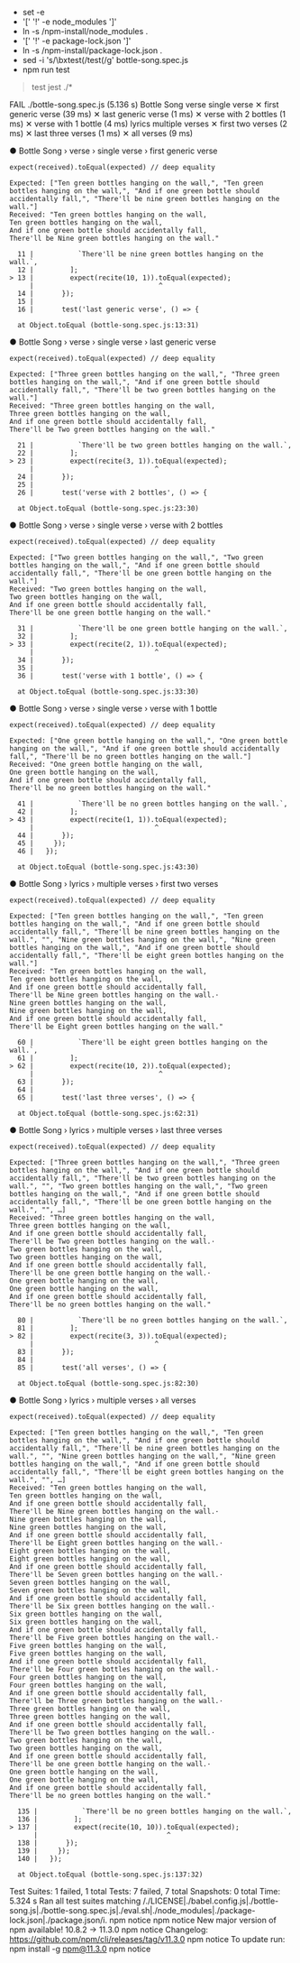 + set -e
+ '[' '!' -e node_modules ']'
+ ln -s /npm-install/node_modules .
+ '[' '!' -e package-lock.json ']'
+ ln -s /npm-install/package-lock.json .
+ sed -i 's/\bxtest(/test(/g' bottle-song.spec.js
+ npm run test

> test
> jest ./*

FAIL ./bottle-song.spec.js (5.136 s)
  Bottle Song
    verse
      single verse
        ✕ first generic verse (39 ms)
        ✕ last generic verse (1 ms)
        ✕ verse with 2 bottles (1 ms)
        ✕ verse with 1 bottle (4 ms)
    lyrics
      multiple verses
        ✕ first two verses (2 ms)
        ✕ last three verses (1 ms)
        ✕ all verses (9 ms)

  ● Bottle Song › verse › single verse › first generic verse

    expect(received).toEqual(expected) // deep equality

    Expected: ["Ten green bottles hanging on the wall,", "Ten green bottles hanging on the wall,", "And if one green bottle should accidentally fall,", "There'll be nine green bottles hanging on the wall."]
    Received: "Ten green bottles hanging on the wall,
    Ten green bottles hanging on the wall,
    And if one green bottle should accidentally fall,
    There'll be Nine green bottles hanging on the wall."

      11 |           `There'll be nine green bottles hanging on the wall.`,
      12 |         ];
    > 13 |         expect(recite(10, 1)).toEqual(expected);
         |                               ^
      14 |       });
      15 |
      16 |       test('last generic verse', () => {

      at Object.toEqual (bottle-song.spec.js:13:31)

  ● Bottle Song › verse › single verse › last generic verse

    expect(received).toEqual(expected) // deep equality

    Expected: ["Three green bottles hanging on the wall,", "Three green bottles hanging on the wall,", "And if one green bottle should accidentally fall,", "There'll be two green bottles hanging on the wall."]
    Received: "Three green bottles hanging on the wall,
    Three green bottles hanging on the wall,
    And if one green bottle should accidentally fall,
    There'll be Two green bottles hanging on the wall."

      21 |           `There'll be two green bottles hanging on the wall.`,
      22 |         ];
    > 23 |         expect(recite(3, 1)).toEqual(expected);
         |                              ^
      24 |       });
      25 |
      26 |       test('verse with 2 bottles', () => {

      at Object.toEqual (bottle-song.spec.js:23:30)

  ● Bottle Song › verse › single verse › verse with 2 bottles

    expect(received).toEqual(expected) // deep equality

    Expected: ["Two green bottles hanging on the wall,", "Two green bottles hanging on the wall,", "And if one green bottle should accidentally fall,", "There'll be one green bottle hanging on the wall."]
    Received: "Two green bottles hanging on the wall,
    Two green bottles hanging on the wall,
    And if one green bottle should accidentally fall,
    There'll be one green bottle hanging on the wall."

      31 |           `There'll be one green bottle hanging on the wall.`,
      32 |         ];
    > 33 |         expect(recite(2, 1)).toEqual(expected);
         |                              ^
      34 |       });
      35 |
      36 |       test('verse with 1 bottle', () => {

      at Object.toEqual (bottle-song.spec.js:33:30)

  ● Bottle Song › verse › single verse › verse with 1 bottle

    expect(received).toEqual(expected) // deep equality

    Expected: ["One green bottle hanging on the wall,", "One green bottle hanging on the wall,", "And if one green bottle should accidentally fall,", "There'll be no green bottles hanging on the wall."]
    Received: "One green bottle hanging on the wall,
    One green bottle hanging on the wall,
    And if one green bottle should accidentally fall,
    There'll be no green bottles hanging on the wall."

      41 |           `There'll be no green bottles hanging on the wall.`,
      42 |         ];
    > 43 |         expect(recite(1, 1)).toEqual(expected);
         |                              ^
      44 |       });
      45 |     });
      46 |   });

      at Object.toEqual (bottle-song.spec.js:43:30)

  ● Bottle Song › lyrics › multiple verses › first two verses

    expect(received).toEqual(expected) // deep equality

    Expected: ["Ten green bottles hanging on the wall,", "Ten green bottles hanging on the wall,", "And if one green bottle should accidentally fall,", "There'll be nine green bottles hanging on the wall.", "", "Nine green bottles hanging on the wall,", "Nine green bottles hanging on the wall,", "And if one green bottle should accidentally fall,", "There'll be eight green bottles hanging on the wall."]
    Received: "Ten green bottles hanging on the wall,
    Ten green bottles hanging on the wall,
    And if one green bottle should accidentally fall,
    There'll be Nine green bottles hanging on the wall.·
    Nine green bottles hanging on the wall,
    Nine green bottles hanging on the wall,
    And if one green bottle should accidentally fall,
    There'll be Eight green bottles hanging on the wall."

      60 |           `There'll be eight green bottles hanging on the wall.`,
      61 |         ];
    > 62 |         expect(recite(10, 2)).toEqual(expected);
         |                               ^
      63 |       });
      64 |
      65 |       test('last three verses', () => {

      at Object.toEqual (bottle-song.spec.js:62:31)

  ● Bottle Song › lyrics › multiple verses › last three verses

    expect(received).toEqual(expected) // deep equality

    Expected: ["Three green bottles hanging on the wall,", "Three green bottles hanging on the wall,", "And if one green bottle should accidentally fall,", "There'll be two green bottles hanging on the wall.", "", "Two green bottles hanging on the wall,", "Two green bottles hanging on the wall,", "And if one green bottle should accidentally fall,", "There'll be one green bottle hanging on the wall.", "", …]
    Received: "Three green bottles hanging on the wall,
    Three green bottles hanging on the wall,
    And if one green bottle should accidentally fall,
    There'll be Two green bottles hanging on the wall.·
    Two green bottles hanging on the wall,
    Two green bottles hanging on the wall,
    And if one green bottle should accidentally fall,
    There'll be one green bottle hanging on the wall.·
    One green bottle hanging on the wall,
    One green bottle hanging on the wall,
    And if one green bottle should accidentally fall,
    There'll be no green bottles hanging on the wall."

      80 |           `There'll be no green bottles hanging on the wall.`,
      81 |         ];
    > 82 |         expect(recite(3, 3)).toEqual(expected);
         |                              ^
      83 |       });
      84 |
      85 |       test('all verses', () => {

      at Object.toEqual (bottle-song.spec.js:82:30)

  ● Bottle Song › lyrics › multiple verses › all verses

    expect(received).toEqual(expected) // deep equality

    Expected: ["Ten green bottles hanging on the wall,", "Ten green bottles hanging on the wall,", "And if one green bottle should accidentally fall,", "There'll be nine green bottles hanging on the wall.", "", "Nine green bottles hanging on the wall,", "Nine green bottles hanging on the wall,", "And if one green bottle should accidentally fall,", "There'll be eight green bottles hanging on the wall.", "", …]
    Received: "Ten green bottles hanging on the wall,
    Ten green bottles hanging on the wall,
    And if one green bottle should accidentally fall,
    There'll be Nine green bottles hanging on the wall.·
    Nine green bottles hanging on the wall,
    Nine green bottles hanging on the wall,
    And if one green bottle should accidentally fall,
    There'll be Eight green bottles hanging on the wall.·
    Eight green bottles hanging on the wall,
    Eight green bottles hanging on the wall,
    And if one green bottle should accidentally fall,
    There'll be Seven green bottles hanging on the wall.·
    Seven green bottles hanging on the wall,
    Seven green bottles hanging on the wall,
    And if one green bottle should accidentally fall,
    There'll be Six green bottles hanging on the wall.·
    Six green bottles hanging on the wall,
    Six green bottles hanging on the wall,
    And if one green bottle should accidentally fall,
    There'll be Five green bottles hanging on the wall.·
    Five green bottles hanging on the wall,
    Five green bottles hanging on the wall,
    And if one green bottle should accidentally fall,
    There'll be Four green bottles hanging on the wall.·
    Four green bottles hanging on the wall,
    Four green bottles hanging on the wall,
    And if one green bottle should accidentally fall,
    There'll be Three green bottles hanging on the wall.·
    Three green bottles hanging on the wall,
    Three green bottles hanging on the wall,
    And if one green bottle should accidentally fall,
    There'll be Two green bottles hanging on the wall.·
    Two green bottles hanging on the wall,
    Two green bottles hanging on the wall,
    And if one green bottle should accidentally fall,
    There'll be one green bottle hanging on the wall.·
    One green bottle hanging on the wall,
    One green bottle hanging on the wall,
    And if one green bottle should accidentally fall,
    There'll be no green bottles hanging on the wall."

      135 |           `There'll be no green bottles hanging on the wall.`,
      136 |         ];
    > 137 |         expect(recite(10, 10)).toEqual(expected);
          |                                ^
      138 |       });
      139 |     });
      140 |   });

      at Object.toEqual (bottle-song.spec.js:137:32)

Test Suites: 1 failed, 1 total
Tests:       7 failed, 7 total
Snapshots:   0 total
Time:        5.324 s
Ran all test suites matching /.\/LICENSE|.\/babel.config.js|.\/bottle-song.js|.\/bottle-song.spec.js|.\/eval.sh|.\/node_modules|.\/package-lock.json|.\/package.json/i.
npm notice
npm notice New major version of npm available! 10.8.2 -> 11.3.0
npm notice Changelog: https://github.com/npm/cli/releases/tag/v11.3.0
npm notice To update run: npm install -g npm@11.3.0
npm notice
